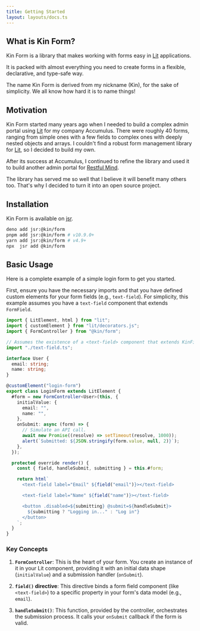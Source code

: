 ```yaml
---
title: Getting Started
layout: layouts/docs.ts
---
```


## What is Kin Form?

Kin Form is a library that makes working with forms easy in [Lit] applications.

It is packed with almost everything you need to create forms in a flexible,
declarative, and type-safe way.

The name Kin Form is derived from my nickname (Kin), for the sake of simplicity.
We all know how hard it is to name things!

## Motivation

Kin Form started many years ago when I needed to build a complex admin portal
using [Lit] for my company Accumulus. There were roughly 40 forms, ranging from
simple ones with a few fields to complex ones with deeply nested objects and
arrays. I couldn't find a robust form management library for [Lit], so I decided
to build my own.

After its success at Accumulus, I continued to refine the library and used it to
build another admin portal for [Restful Mind].

The library has served me so well that I believe it will benefit many others too.
That's why I decided to turn it into an open source project.

## Installation

Kin Form is available on [jsr].

```sh
deno add jsr:@kin/form
pnpm add jsr:@kin/form # v10.9.0+
yarn add jsr:@kin/form # v4.9+
npx  jsr add @kin/form
```

## Basic Usage

Here is a complete example of a simple login form to get you started.

First, ensure you have the necessary imports and that you have defined custom elements for your form fields (e.g., `text-field`). For simplicity, this example assumes you have a `text-field` component that extends `FormField`.

```ts
import { LitElement, html } from "lit";
import { customElement } from "lit/decorators.js";
import { FormController } from "@kin/form";

// Assumes the existence of a <text-field> component that extends KinField.
import "./text-field.ts";

interface User {
  email: string;
  name: string;
}

@customElement("login-form")
export class LoginForm extends LitElement {
  #form = new FormController<User>(this, {
    initialValue: {
      email: "",
      name: "",
    },
    onSubmit: async (form) => {
      // Simulate an API call.
      await new Promise((resolve) => setTimeout(resolve, 1000));
      alert(`Submitted: ${JSON.stringify(form.value, null, 2)}`);
    },
  });

  protected override render() {
    const { field, handleSubmit, submitting } = this.#form;

    return html`
      <text-field label="Email" ${field("email")}></text-field>

      <text-field label="Name" ${field("name")}></text-field>

      <button .disabled=${submitting} @submit=${handleSubmit}>
        ${submitting ? "Logging in..." : "Log in"}
      </button>
    `;
  }
}
```

### Key Concepts

1.  **`FormController`**: This is the heart of your form. You create an instance of it in your Lit component, providing it with an initial data shape (`initialValue`) and a submission handler (`onSubmit`).

2.  **`field()` directive**: This directive binds a form field component (like `<text-field>`) to a specific property in your form's data model (e.g., `email`).

3.  **`handleSubmit()`**: This function, provided by the controller, orchestrates the submission process. It calls your `onSubmit` callback if the form is valid.

[jsr]: https://jsr.io/@kin/form
[Lit]: https://lit.dev
[Restful Mind]: https://restfulmind.life/
